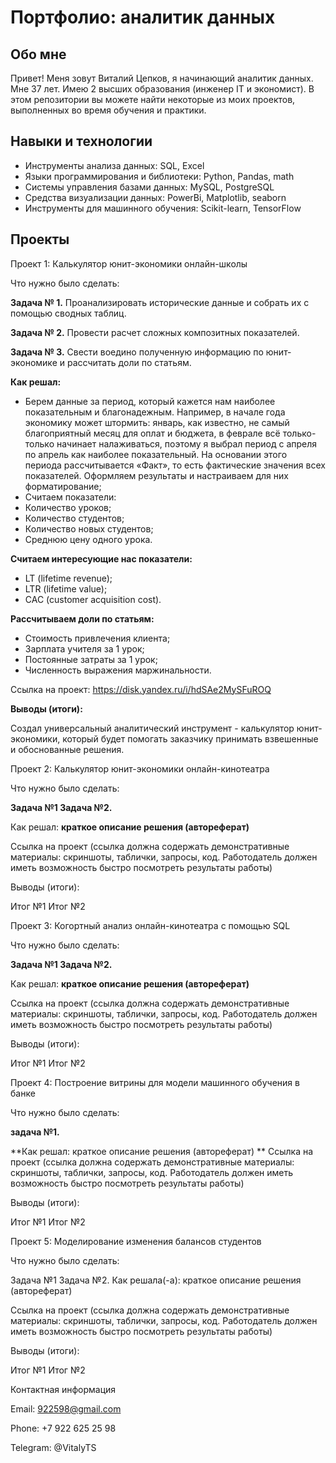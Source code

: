 # Портфолио: аналитик данных
## Обо мне

Привет! Меня зовут Виталий Цепков, я начинающий аналитик данных. Мне 37 лет. Имею 2 высших образования (инженер IT и экономист). В этом репозитории вы можете найти некоторые из моих проектов, выполненных во время обучения и практики.

## Навыки и технологии
- Инструменты анализа данных: SQL, Excel
- Языки программирования и библиотеки: Python, Pandas, math
- Системы управления базами данных: MySQL, PostgreSQL
- Средства визуализации данных: PowerBi, Matplotlib, seaborn
- Инструменты для машинного обучения: Scikit-learn, TensorFlow
  
## Проекты

Проект 1: Калькулятор юнит-экономики онлайн-школы

Что нужно было сделать:

**Задача № 1.**
Проанализировать исторические данные и собрать их с помощью сводных таблиц.

**Задача № 2.**
Провести расчет сложных композитных показателей.

**Задача № 3.**
Свести воедино полученную информацию по юнит-экономике и рассчитать доли по статьям.

**Как решал:** 
- Берем данные за период, который кажется нам наиболее показательным и благонадежным. Например, в начале года экономику может штормить: январь, как известно, не самый благоприятный месяц для оплат и бюджета, в феврале всё только-только начинает налаживаться, поэтому я выбрал период с апреля по апрель как наиболее показательный. На основании этого периода рассчитывается «Факт», то есть фактические значения всех показателей. Оформляем результаты и настраиваем для них форматирование;
- Считаем показатели:
-	Количество уроков;
-	Количество студентов;
-	Количество новых студентов;
-	Среднюю цену одного урока.

**Считаем интересующие нас показатели:**
- LT (lifetime revenue);
- LTR (lifetime value);
- CAC (customer acquisition cost).

**Рассчитываем доли по статьям:**
- Стоимость привлечения клиента;
- Зарплата учителя за 1 урок;
- Постоянные затраты за 1 урок;
- Численность выражения маржинальности.


Ссылка на проект: https://disk.yandex.ru/i/hdSAe2MySFuROQ

**Выводы (итоги):**

Создал универсальный аналитический инструмент - калькулятор юнит-экономики, который будет помогать заказчику принимать взвешенные и обоснованные решения.

Проект 2: Калькулятор юнит-экономики онлайн-кинотеатра

Что нужно было сделать:

**Задача №1
Задача №2.**

Как решал: **краткое описание решения (автореферат)**

Ссылка на проект (ссылка должна содержать демонстративные материалы: скриншоты, таблички, запросы, код. Работодатель должен иметь возможность быстро посмотреть результаты работы)

Выводы (итоги):

Итог №1
Итог №2


Проект 3: Когортный анализ онлайн-кинотеатра с помощью SQL

Что нужно было сделать:

**Задача №1
Задача №2.**

Как решал: **краткое описание решения (автореферат)**

Ссылка на проект (ссылка должна содержать демонстративные материалы: скриншоты, таблички, запросы, код. Работодатель должен иметь возможность быстро посмотреть результаты работы)

Выводы (итоги):

Итог №1
Итог №2

Проект 4: Построение витрины для модели машинного обучения в банке

Что нужно было сделать: 

**задача №1.**

**Как решал: краткое описание решения (автореферат)
**
Ссылка на проект (ссылка должна содержать демонстративные материалы: скриншоты, таблички, запросы, код. Работодатель должен иметь возможность быстро посмотреть результаты работы)

Выводы (итоги):

Итог №1
Итог №2

Проект 5: Моделирование изменения балансов студентов

Что нужно было сделать:

Задача №1
Задача №2.
Как решала(-а): краткое описание решения (автореферат)

Ссылка на проект (ссылка должна содержать демонстративные материалы: скриншоты, таблички, запросы, код. Работодатель должен иметь возможность быстро посмотреть результаты работы)

Выводы (итоги):

Итог №1
Итог №2

Контактная информация

Email: 922598@gmail.com

Phone: +7 922 625 25 98

Telegram: @VitalyTS
